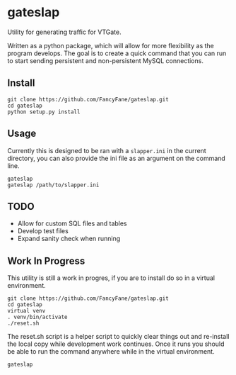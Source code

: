 # gateslap
Utility for generating traffic for VTGate.

Written as a python package, which will allow for more flexibility as
the program develops. The goal is to create a quick command that you can run
to start sending persistent and non-persistent MySQL connections.

## Install

```
git clone https://github.com/FancyFane/gateslap.git
cd gateslap
python setup.py install
```

## Usage
Currently this is designed to be ran with a `slapper.ini` in the current
directory, you can also provide the ini file as an argument on the command line.
```
gateslap
gateslap /path/to/slapper.ini
```

## TODO
* Allow for custom SQL files and tables
* Develop test files
* Expand sanity check when running


## Work In Progress
This utility is still a work in progres, if you are to install do so in a virtual environment.

```
git clone https://github.com/FancyFane/gateslap.git
cd gateslap
virtual venv
. venv/bin/activate
./reset.sh
```

The reset.sh script is a helper script to quickly clear things out and re-install the local copy
while development work continues. Once it runs you should be able to run the command anywhere while
in the virtual environment.

```
gateslap
````
